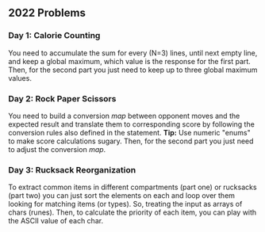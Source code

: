 ## 2022 Problems

### Day 1: Calorie Counting

You need to accumulate the sum for every (N=3) lines, until next empty line, and keep a global maximum, which value is
the response for the first part. Then, for the second part you just need to keep up to three global maximum values.

### Day 2: Rock Paper Scissors

You need to build a conversion _map_ between opponent moves and the expected result and translate them to corresponding
score by following the conversion rules also defined in the statement. **Tip:** Use numeric "enums" to make score
calculations sugary. Then, for the second part you just need to adjust the conversion _map_.

### Day 3: Rucksack Reorganization

To extract common items in different compartments (part one) or rucksacks (part two) you can just sort the elements on
each and loop over them looking for matching items (or types). So, treating the input as arrays of chars (runes). Then,
to calculate the priority of each item, you can play with the ASCII value of each char.
